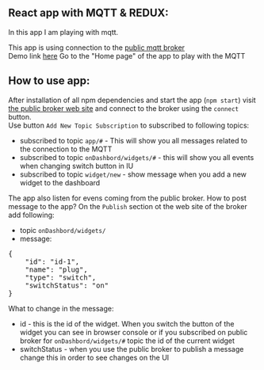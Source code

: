 ## React app with MQTT & REDUX:
In this app I am playing with mqtt.

This app is using connection to the [public mqtt broker](http://www.hivemq.com/demos/websocket-client/) <br />
Demo link [here](http://onora.github.io/reactJS-projects/react-mqtt/build/) Go to the "Home page" of the app to play with the MQTT

## How to use app:

After installation of all npm dependencies and start the app (`npm start`) visit [the public broker web site](http://www.hivemq.com/demos/websocket-client/) and connect to the broker using the `connect` button.
<br />
Use button `Add New Topic Subscription` to subscribed to following topics:
- subscribed to topic `app/#` - This will show you all messages related to the connection to the MQTT
- subscribed to topic `onDashbord/widgets/#` - this will show you all events when changing switch button in IU
- subscribed to topic `widget/new` - show message when you add a new widget to the dashboard


The app also listen for evens coming from the public broker. How to post message to the app? On the `Publish` section ot the web site of the broker add following:
-  topic `onDashbord/widgets/`
- message:
<pre>
{
    "id": "id-1",
    "name": "plug",
    "type": "switch",
    "switchStatus": "on"
}
</pre>

What to change in the  message:
- id - this is the id of the widget. When you switch the button of the widget you can see in browser console or if you subscribed on public broker for `onDashbord/widgets/#` topic the id of the current widget
- switchStatus - when you use the public broker to publish a message change this in order to see changes on the UI
